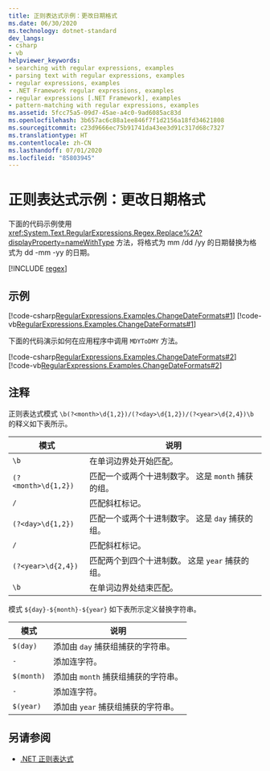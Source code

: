 ```yaml
---
title: 正则表达式示例：更改日期格式
ms.date: 06/30/2020
ms.technology: dotnet-standard
dev_langs:
- csharp
- vb
helpviewer_keywords:
- searching with regular expressions, examples
- parsing text with regular expressions, examples
- regular expressions, examples
- .NET Framework regular expressions, examples
- regular expressions [.NET Framework], examples
- pattern-matching with regular expressions, examples
ms.assetid: 5fcc75a5-09d7-45ae-a4c0-9ad6085ac83d
ms.openlocfilehash: 3b657ac6c88a1ee846f7f1d2156a18fd34621808
ms.sourcegitcommit: c23d9666ec75b91741da43ee3d91c317d68c7327
ms.translationtype: HT
ms.contentlocale: zh-CN
ms.lasthandoff: 07/01/2020
ms.locfileid: "85803945"
---
```

# <a name="regular-expression-example-changing-date-formats"></a>正则表达式示例：更改日期格式
下面的代码示例使用 <xref:System.Text.RegularExpressions.Regex.Replace%2A?displayProperty=nameWithType> 方法，将格式为 mm  /dd  /yy  的日期替换为格式为 dd  -mm  -yy  的日期。  

[!INCLUDE [regex](../../../includes/regex.md)]

## <a name="example"></a>示例  
 [!code-csharp[RegularExpressions.Examples.ChangeDateFormats#1](../../../samples/snippets/csharp/VS_Snippets_CLR/RegularExpressions.Examples.ChangeDateFormats/cs/Example_ChangeDateFormats1.cs#1)]
 [!code-vb[RegularExpressions.Examples.ChangeDateFormats#1](../../../samples/snippets/visualbasic/VS_Snippets_CLR/RegularExpressions.Examples.ChangeDateFormats/vb/Example_ChangeDateFormats1.vb#1)]  
  
 下面的代码演示如何在应用程序中调用 `MDYToDMY` 方法。  
  
 [!code-csharp[RegularExpressions.Examples.ChangeDateFormats#2](../../../samples/snippets/csharp/VS_Snippets_CLR/RegularExpressions.Examples.ChangeDateFormats/cs/Example_ChangeDateFormats1.cs#2)]
 [!code-vb[RegularExpressions.Examples.ChangeDateFormats#2](../../../samples/snippets/visualbasic/VS_Snippets_CLR/RegularExpressions.Examples.ChangeDateFormats/vb/Example_ChangeDateFormats1.vb#2)]  
  
## <a name="comments"></a>注释  
 正则表达式模式 `\b(?<month>\d{1,2})/(?<day>\d{1,2})/(?<year>\d{2,4})\b` 的释义如下表所示。  
  
|模式|说明|  
|-------------|-----------------|  
|`\b`|在单词边界处开始匹配。|  
|`(?<month>\d{1,2})`|匹配一个或两个十进制数字。 这是 `month` 捕获的组。|  
|`/`|匹配斜杠标记。|  
|`(?<day>\d{1,2})`|匹配一个或两个十进制数字。 这是 `day` 捕获的组。|  
|`/`|匹配斜杠标记。|  
|`(?<year>\d{2,4})`|匹配两个到四个十进制数。 这是 `year` 捕获的组。|  
|`\b`|在单词边界处结束匹配。|  
  
 模式 `${day}-${month}-${year}` 如下表所示定义替换字符串。  
  
|模式|说明|  
|-------------|-----------------|  
|`$(day)`|添加由 `day` 捕获组捕获的字符串。|  
|`-`|添加连字符。|  
|`$(month)`|添加由 `month` 捕获组捕获的字符串。|  
|`-`|添加连字符。|  
|`$(year)`|添加由 `year` 捕获组捕获的字符串。|  
  
## <a name="see-also"></a>另请参阅

- [.NET 正则表达式](regular-expressions.md)
